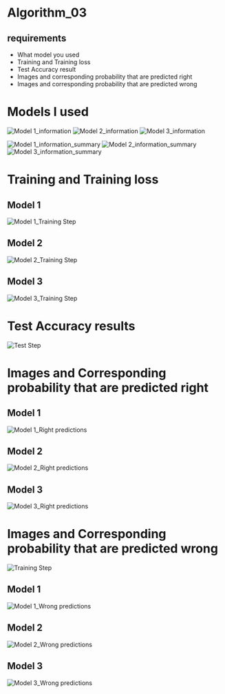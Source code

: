 # Algorithm_03
## requirements
- What model you used
- Training and Training loss
- Test Accuracy result
- Images and corresponding probability that are predicted right
- Images and corresponding probability that are predicted wrong

# Models I used

![Model 1_information](https://user-images.githubusercontent.com/53007295/83225643-3813cf00-a1bb-11ea-9681-e1ca1eeb14b0.png)
![Model 2_information](https://user-images.githubusercontent.com/53007295/83225654-3ba75600-a1bb-11ea-87e6-f39546e14150.png)
![Model 3_information](https://user-images.githubusercontent.com/53007295/83225661-3d711980-a1bb-11ea-9af9-b21915b5d7ab.png)

![Model 1_information_summary](https://user-images.githubusercontent.com/53007295/83225645-38ac6580-a1bb-11ea-8b27-01d4f1692738.png)
![Model 2_information_summary](https://user-images.githubusercontent.com/53007295/83225655-3ba75600-a1bb-11ea-9861-8e586e64ed1d.png)
![Model 3_information_summary](https://user-images.githubusercontent.com/53007295/83225664-3f3add00-a1bb-11ea-88df-ac8da581a478.png)

# Training and Training loss
## Model 1
![Model 1_Training Step](https://user-images.githubusercontent.com/53007295/83225650-39dd9280-a1bb-11ea-8d53-079678bc7372.png)
## Model 2
![Model 2_Training Step](https://user-images.githubusercontent.com/53007295/83225658-3cd88300-a1bb-11ea-963c-82be85a6136b.png)
## Model 3
![Model 3_Training Step](https://user-images.githubusercontent.com/53007295/83225668-406c0a00-a1bb-11ea-845c-654d2fb478f2.png)

# Test Accuracy results

![Test Step](https://user-images.githubusercontent.com/53007295/83225671-4104a080-a1bb-11ea-9d0c-39b271215879.png)

# Images and Corresponding probability that are predicted right

## Model 1
![Model 1_Right predictions](https://user-images.githubusercontent.com/53007295/83225648-3944fc00-a1bb-11ea-9722-d8fb546138f2.png)
## Model 2
![Model 2_Right predictions](https://user-images.githubusercontent.com/53007295/83225656-3c3fec80-a1bb-11ea-9a3e-6a6fa8729930.png)
## Model 3
![Model 3_Right predictions](https://user-images.githubusercontent.com/53007295/83225666-3fd37380-a1bb-11ea-9e19-c451d2c06338.png)

# Images and Corresponding probability that are predicted wrong

![Training Step](https://user-images.githubusercontent.com/53007295/83225673-419d3700-a1bb-11ea-9199-9f691b0cfd7f.png)
## Model 1
![Model 1_Wrong predictions](https://user-images.githubusercontent.com/53007295/83225652-3a762900-a1bb-11ea-9cb4-cd1bfca38bdc.png)
## Model 2
![Model 2_Wrong predictions](https://user-images.githubusercontent.com/53007295/83225659-3cd88300-a1bb-11ea-9162-73d7c4064741.png)
## Model 3
![Model 3_Wrong predictions](https://user-images.githubusercontent.com/53007295/83225670-406c0a00-a1bb-11ea-9cc8-e41611829f46.png)
